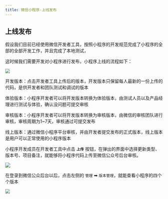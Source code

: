 ```yaml
---
title: 微信小程序-上线发布
---
```


## 上线发布



假设我们目前已经使用微信开发者工具，按照小程序的开发规范完成了小程序的全部的全部开发工作，并且完成了本地测试，

这时候我们需要开发对小程序进行发布，小程序上线的流程如下：



<img src="http://8.131.91.46:6677/mina/base/小程序上线流程.png" style="zoom:80%; border: 1px solid #ccc" />



开发版本：点击开发者工具上传后的版本，开发版本只保留每人最新的一份上传的代码，是供开发者和团队测试和调试的版本

体验版本：小程序开发者可以将开发版本转换为体验版本，由测试人员以及产品经理进行测试与体验，确认没问题可提交审核

审核版本：小程序开发者可以将开发版本转换为审核版本，由微信的审核团队进行审核，审核周期为1~7天，审核通过可提交发布

线上版本：通过微信小程序平台审核，并由开发者提交发布的正式版本，线上版本是用户可以正常使用的小程序版本



小程序开发成员在开发者工具中点击 **`上传`** 按钮，在弹出的界面中选择更新类型、版本号、项目备注，就能够将小程序代码上传至微信公众号后台审核。

![](http://8.131.91.46:6677/mina/base/小程序上线.jpg)



在登录到微信公众后台以后，点击左侧的 `管理` ➡ `版本管理`，就能查看小程序的四个个版本

<img src="http://8.131.91.46:6677/mina/base/小程序上线步骤.jpg" style="zoom:80%; border: 1px solid #ccc" />




